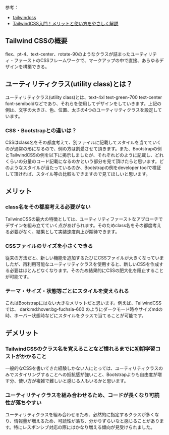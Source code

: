 参考：

- [tailwindcss](https://tailwindcss.com/)
- [TailwindCSS入門！メリットと使い方をやさしく解説](https://blog.cloudsmith.co.jp/2023/02/330/)

## Tailwind CSSの概要

flex、pt-4、text-center、rotate-90のようなクラスが詰まったユーティリティ・ファーストのCSSフレームワークで、マークアップの中で直接、あらゆるデザインを構築できる。

## ユーティリティクラス(utility class)とは？

ユーティリティクラス(utility class)とは、text-4xl text-green-700 text-center font-semiboldなどであり、それらを使用してデザインをしていきます。上記の例は、文字の大きさ、色、位置、太さの4つのユーティリティクラスを設定しています。

### CSS・Bootstrapとの違いは？

CSSはclass名をその都度考えて、別ファイルに記載してスタイルを当てていくのが通常の形になるので、例の方は割愛させて頂きます。また、Bootstrapの例とTailwindCSSの例を以下に掲示しましたが、それぞれどのように記載し、どれくらいの分量のコード記載になるのかという部分を見て頂けたらと思います。どのようなスタイルが当たっているのか、Bootstrapの例をdeveloper toolで検証して頂ければ、スタイル等の比較もできますので見てほしいと思います。

## メリット

### class名をその都度考える必要がない

TailwindCSSの最大の特徴としては、ユーティリティファーストなアプローチでデザインを組み立てていく点があげられます。そのためclass名をその都度考える必要がなく、結果として実装速度向上が期待できます。

### CSSファイルのサイズを小さくできる

従来の方法だと、新しい機能を追加するたびにCSSファイルが大きくなっていましたが、再利用可能なユーティリティクラスを使用すると、新しいCSSを作成する必要はほとんどなくなります。そのため結果的にCSSの肥大化を阻止することが可能です。

### テーマ・サイズ・状態等ごとにスタイルを変えられる

これはBootstrapにはない大きなメリットだと思います。例えば、TailwindCSSでは、 dark:md:hover:bg-fuchsia-600 のようにダークモード時やサイズmdの時、ホーバー状態時などにスタイルをクラスで当てることが可能です。

## デメリット

### TailwindCSSのクラス名を覚えることなど慣れるまでに初期学習コストがかかること

一般的なCSSを書いてきた経験しかない人にとっては、ユーティリティクラスのみでスタイリングすることへの抵抗感が強いこと、Bootstrapよりも自由度が増す分、使い方が複雑で難しいと感じる人もいるかと思います。

### ユーティリティクラスを組み合わせるため、コードが長くなり可読性が落ちやすい

ユーティリティクラスを組み合わせるため、必然的に指定するクラスが多くなり、情報量が増えるため、可読性が落ち、分かりずらいなと感じることがあります。特にレスポンシブ対応の際にはかなり増える傾向が見受けられました。
